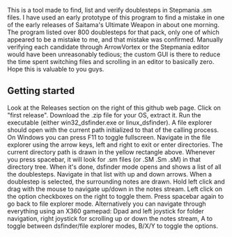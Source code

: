 This is a tool made to find, list and verify doublesteps in Stepmania .sm files.
I have used an early prototype of this program to find a mistake in one of the early releases of Saitama's Ultimate Weapon in about one morning.
The program listed over 800 doublesteps for that pack, only one of which appeared to be a mistake to me, and that mistake was confirmed.
Manually verifying each candidate through ArrowVortex or the Stepmania editor would have been unreasonably tedious; 
the custom GUI is there to reduce the time spent switching files and scrolling in an editor to basically zero.
Hope this is valuable to you guys.

## Getting started
Look at the Releases section on the right of this github web page. 
Click on "first release". 
Download the .zip file for your OS, extract it. 
Run the executable (either win32_dsfinder.exe or linux_dsfinder).
A file explorer should open with the current path initialized to that of the calling process.
On Windows you can press F11 to toggle fullscreen.
Navigate in the file explorer using the arrow keys, left and right to exit or enter directories.
The current directory path is drawn in the yellow rectangle above.
Whenever you press spacebar, it will look for .sm files (or .SM .Sm .sM) in that directory tree.
When it's done, dsfinder mode opens and shows a list of all the doublesteps. 
Navigate in that list with up and down arrows.
When a doublestep is selected, the surrounding notes are drawn. 
Hold left click and drag with the mouse to navigate up/down in the notes stream.
Left click on the option checkboxes on the right to toggle them.
Press spacebar again to go back to file explorer mode.
Alternatively you can navigate through everything using an X360 gamepad: 
Dpad and left joystick for folder navigation, right joystick for scrolling up or down the notes stream, 
A to toggle between dsfinder/file explorer modes, B/X/Y to toggle the options.




